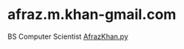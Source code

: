 # afraz.m.khan-gmail.com
BS Computer Scientist
[AfrazKhan.py](https://github.com/Godofwar96/afraz.m.khan-gmail.com/edit/main/AfrazKhan.py)  

